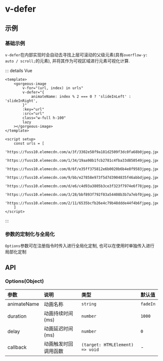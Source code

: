 # v-defer

## 示例

### 基础示例
`v-defer`在内部实现时会自动去寻找上层可滚动的父级元素(具有`overflow-y: auto / scroll;`的元素), 并将其作为可视区域进行元素可视化计算.
<div>
    <gorgeous-image
        v-for="(url, index) in urls"
        v-defer="{
            animateName: index % 2 === 0 ? 'slideInLeft' : 'slideInRight',
        }"
        :key="url"
        :src="url"
        class="w-full h-100"
        lazy
    />
</div>

<script setup>
    const urls = [
        'https://fuss10.elemecdn.com/a/3f/3302e58f9a181d2509f3dc0fa68b0jpeg.jpeg',
        'https://fuss10.elemecdn.com/1/34/19aa98b1fcb2781c4fba33d850549jpeg.jpeg',
        'https://fuss10.elemecdn.com/0/6f/e35ff375812e6b0020b6b4e8f9583jpeg.jpeg',
        'https://fuss10.elemecdn.com/9/bb/e27858e973f5d7d3904835f46abbdjpeg.jpeg',
        'https://fuss10.elemecdn.com/d/e6/c4d93a3805b3ce3f323f7974e6f78jpeg.jpeg',
        'https://fuss10.elemecdn.com/3/28/bbf893f792f03a54408b3b7a7ebf0jpeg.jpeg',
        'https://fuss10.elemecdn.com/2/11/6535bcfb26e4c79b48ddde44f4b6fjpeg.jpeg',
    ]
</script>


::: details Vue

```vue
<template>
    <gorgeous-image
        v-for="(url, index) in urls"
        v-defer="{
            animateName: index % 2 === 0 ? 'slideInLeft' : 'slideInRight',
        }"
        :key="url"
        :src="url"
        class="w-full h-100"
        lazy
    ></gorgeous-image>
</template>

<script setup>
    const urls = [
        'https://fuss10.elemecdn.com/a/3f/3302e58f9a181d2509f3dc0fa68b0jpeg.jpeg',
        'https://fuss10.elemecdn.com/1/34/19aa98b1fcb2781c4fba33d850549jpeg.jpeg',
        'https://fuss10.elemecdn.com/0/6f/e35ff375812e6b0020b6b4e8f9583jpeg.jpeg',
        'https://fuss10.elemecdn.com/9/bb/e27858e973f5d7d3904835f46abbdjpeg.jpeg',
        'https://fuss10.elemecdn.com/d/e6/c4d93a3805b3ce3f323f7974e6f78jpeg.jpeg',
        'https://fuss10.elemecdn.com/3/28/bbf893f792f03a54408b3b7a7ebf0jpeg.jpeg',
        'https://fuss10.elemecdn.com/2/11/6535bcfb26e4c79b48ddde44f4b6fjpeg.jpeg',
    ]
</script>
```

:::

### 参数的定制化与全局化
`Options`参数可在注册指令时传入进行全局化定制, 也可以在使用时单独传入进行局部化定制

## API

### Options(Object)
| 参数 | 说明 | 类型 | 默认值 |
| :- | :- | :- | :- |
| animateName | 动画名称 | `string` | `fadeIn` |
| duration | 动画持续时间(ms) | `number` | `1000` |
| delay | 动画延迟时间(ms) | `number` | `0` |
| callback | 动画触发时回调用函数 | `(target: HTMLElement) => void` | - |